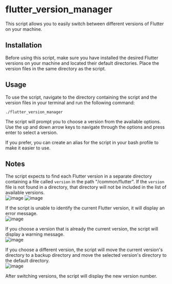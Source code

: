 # flutter_version_manager

This script allows you to easily switch between different versions of Flutter on your machine. 

## Installation

Before using this script, make sure you have installed the desired Flutter versions on your machine and located their default directories. Place the version files in the same directory as the script. 

## Usage

To use the script, navigate to the directory containing the script and the version files in your terminal and run the following command: 

```
./flutter_version_manager
```

The script will prompt you to choose a version from the available options. Use the up and down arrow keys to navigate through the options and press enter to select a version. 

If you prefer, you can create an alias for the script in your bash profile to make it easier to use. 

## Notes

The script expects to find each Flutter version in a separate directory containing a file called `version` in the path "/common/flutter". If the `version` file is not found in a directory, that directory will not be included in the list of available versions.                               
![image](https://user-images.githubusercontent.com/76235377/236335146-3368dd80-6461-4ec2-9221-2045f1684d95.png)
![image](https://user-images.githubusercontent.com/76235377/236335862-93ba278c-2e16-439a-b85c-66fc7c63fdb5.png)

If the script is unable to identify the current Flutter version, it will display an error message.                                             
![image](https://user-images.githubusercontent.com/76235377/236335995-d86874ee-b73f-4346-a8cc-5ba38f6ddac5.png)

If you choose a version that is already the current version, the script will display a warning message.                            
![image](https://user-images.githubusercontent.com/76235377/236334718-590ba1ef-198b-4d73-8e2d-a8ea1f1aff96.png)

If you choose a different version, the script will move the current version's directory to a backup directory and move the selected version's directory  to the default directory.                                                                                                
![image](https://user-images.githubusercontent.com/76235377/236336467-2922305f-cc39-4745-9671-159db4c544a1.png)


After switching versions, the script will display the new version number.


